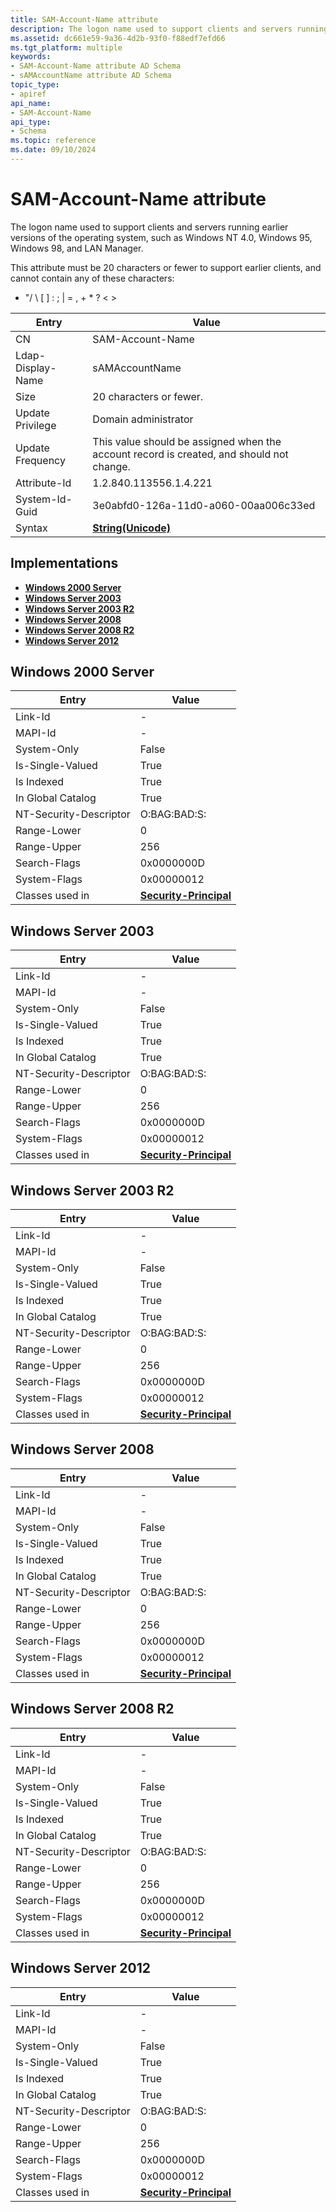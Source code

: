 ```yaml
---
title: SAM-Account-Name attribute
description: The logon name used to support clients and servers running earlier versions of the operating system, such as Windows NT 4.0, Windows 95, Windows 98, and LAN Manager.
ms.assetid: dc661e59-9a36-4d2b-93f0-f88edf7efd66
ms.tgt_platform: multiple
keywords:
- SAM-Account-Name attribute AD Schema
- sAMAccountName attribute AD Schema
topic_type:
- apiref
api_name:
- SAM-Account-Name
api_type:
- Schema
ms.topic: reference
ms.date: 09/10/2024
---
```


# SAM-Account-Name attribute

The logon name used to support clients and servers running earlier versions of the operating system, such as Windows NT 4.0, Windows 95, Windows 98, and LAN Manager.

This attribute must be 20 characters or fewer to support earlier clients, and cannot contain any of these characters:

- "/ \\ \[ \] : ; \| = , + \* ? < >

| Entry | Value |
|-------------------|------------------------------------------------------------------------------------------|
| CN                | SAM-Account-Name                                                                         |
| Ldap-Display-Name | sAMAccountName                                                                           |
| Size              | 20 characters or fewer.                                                                   |
| Update Privilege  | Domain administrator                                                                     |
| Update Frequency  | This value should be assigned when the account record is created, and should not change. |
| Attribute-Id      | 1.2.840.113556.1.4.221                                                                   |
| System-Id-Guid    | 3e0abfd0-126a-11d0-a060-00aa006c33ed                                                     |
| Syntax            | [**String(Unicode)**](s-string-unicode.md)                                              |

## Implementations

- [**Windows 2000 Server**](#windows-2000-server)
- [**Windows Server 2003**](#windows-server-2003)
- [**Windows Server 2003 R2**](#windows-server-2003-r2)
- [**Windows Server 2008**](#windows-server-2008)
- [**Windows Server 2008 R2**](#windows-server-2008-r2)
- [**Windows Server 2012**](#windows-server-2012)

## Windows 2000 Server

| Entry | Value |
|------------------------|--------------------------------------------------------------|
| Link-Id                | \-                                                           |
| MAPI-Id                | \-                                                           |
| System-Only            | False                                                        |
| Is-Single-Valued       | True                                                         |
| Is Indexed             | True                                                         |
| In Global Catalog      | True                                                         |
| NT-Security-Descriptor | O:BAG:BAD:S:                                                 |
| Range-Lower            | 0                                                            |
| Range-Upper            | 256                                                          |
| Search-Flags           | 0x0000000D                                                   |
| System-Flags           | 0x00000012                                                   |
| Classes used in        | [**Security-Principal**](c-securityprincipal.md)             |

## Windows Server 2003

| Entry | Value |
|------------------------|--------------------------------------------------------------|
| Link-Id                | \-                                                           |
| MAPI-Id                | \-                                                           |
| System-Only            | False                                                        |
| Is-Single-Valued       | True                                                         |
| Is Indexed             | True                                                         |
| In Global Catalog      | True                                                         |
| NT-Security-Descriptor | O:BAG:BAD:S:                                                 |
| Range-Lower            | 0                                                            |
| Range-Upper            | 256                                                          |
| Search-Flags           | 0x0000000D                                                   |
| System-Flags           | 0x00000012                                                   |
| Classes used in        | [**Security-Principal**](c-securityprincipal.md)             |

## Windows Server 2003 R2

| Entry | Value |
|------------------------|--------------------------------------------------------------|
| Link-Id                | \-                                                           |
| MAPI-Id                | \-                                                           |
| System-Only            | False                                                        |
| Is-Single-Valued       | True                                                         |
| Is Indexed             | True                                                         |
| In Global Catalog      | True                                                         |
| NT-Security-Descriptor | O:BAG:BAD:S:                                                 |
| Range-Lower            | 0                                                            |
| Range-Upper            | 256                                                          |
| Search-Flags           | 0x0000000D                                                   |
| System-Flags           | 0x00000012                                                   |
| Classes used in        | [**Security-Principal**](c-securityprincipal.md)             |

## Windows Server 2008

| Entry | Value |
|------------------------|--------------------------------------------------------------|
| Link-Id                | \-                                                           |
| MAPI-Id                | \-                                                           |
| System-Only            | False                                                        |
| Is-Single-Valued       | True                                                         |
| Is Indexed             | True                                                         |
| In Global Catalog      | True                                                         |
| NT-Security-Descriptor | O:BAG:BAD:S:                                                 |
| Range-Lower            | 0                                                            |
| Range-Upper            | 256                                                          |
| Search-Flags           | 0x0000000D                                                   |
| System-Flags           | 0x00000012                                                   |
| Classes used in        | [**Security-Principal**](c-securityprincipal.md)             |

## Windows Server 2008 R2

| Entry | Value |
|------------------------|--------------------------------------------------------------|
| Link-Id                | \-                                                           |
| MAPI-Id                | \-                                                           |
| System-Only            | False                                                        |
| Is-Single-Valued       | True                                                         |
| Is Indexed             | True                                                         |
| In Global Catalog      | True                                                         |
| NT-Security-Descriptor | O:BAG:BAD:S:                                                 |
| Range-Lower            | 0                                                            |
| Range-Upper            | 256                                                          |
| Search-Flags           | 0x0000000D                                                   |
| System-Flags           | 0x00000012                                                   |
| Classes used in        | [**Security-Principal**](c-securityprincipal.md)             |

## Windows Server 2012

| Entry | Value |
|------------------------|--------------------------------------------------------------|
| Link-Id                | \-                                                           |
| MAPI-Id                | \-                                                           |
| System-Only            | False                                                        |
| Is-Single-Valued       | True                                                         |
| Is Indexed             | True                                                         |
| In Global Catalog      | True                                                         |
| NT-Security-Descriptor | O:BAG:BAD:S:                                                 |
| Range-Lower            | 0                                                            |
| Range-Upper            | 256                                                          |
| Search-Flags           | 0x0000000D                                                   |
| System-Flags           | 0x00000012                                                   |
| Classes used in        | [**Security-Principal**](c-securityprincipal.md)             |
